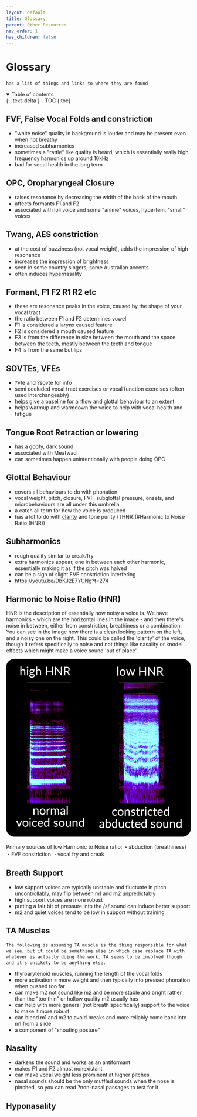 ```yaml
---
layout: default
title: Glossary
parent: Other Resources
nav_order: 1
has_children: false
---
```


# Glossary
```
has a list of things and links to where they are found
```
<details open markdown="block">
  <summary>
    Table of contents
  </summary>
{: .text-delta }
- TOC
{:toc}
</details>

## FVF, False Vocal Folds and constriction
- "white noise" quality in background is louder and may be present even when not breathy
- increased subharmonics
- sometimes a "rattle" like quality is heard, which is essentially really high frequency harmonics up around 10kHz
- bad for vocal health in the long term

## OPC, Oropharyngeal Closure
- raises resonance by decreasing the width of the back of the mouth
- affects formants F1 and F2
- associated with loli voice and some "anime" voices, hyperfem, "small" voices

## Twang, AES constriction
- at the cost of buzziness (not vocal weight), adds the impression of high resonance
- increases the impression of brightness
- seen in some country singers, some Australian accents
- often induces hypernasality

## Formant, F1 F2 R1 R2 etc
- these are resonance peaks in the voice, caused by the shape of your vocal tract
- the ratio between F1 and F2 determines vowel
- F1 is considered a larynx caused feature
- F2 is considered a mouth caused feature
- F3 is from the difference in size between the mouth and the space between the teeth, mostly between the teeth and tongue
- F4 is from the same but lips

## SOVTEs, VFEs
- ?vfe and ?sovte for info
- semi occluded vocal tract exercises or vocal function exercises (often used interchangeably)
- helps give a baseline for airflow and glottal behaviour to an extent
- helps warmup and warmdown the voice to help with vocal health and fatigue

## Tongue Root Retraction or lowering
- has a goofy, dark sound
- associated with Meatwad
- can sometimes happen unintentionally with people doing OPC

## Glottal Behaviour
- covers all behaviours to do with phonation
- vocal weight, pitch, closure, FVF, subglottal pressure, onsets, and microbehaviours are all under this umbrella
- a catch all term for how the voice is produced
- has a lot to do with [clarity](/wiki/pages/clarity) and tone purity / [HNR](#Harmonic to Noise Ratio (HNR))

## Subharmonics
- rough quality similar to creak/fry
- extra harmonics appear, one in between each other harmonic, essentially making it as if the pitch was halved
- can be a sign of slight FVF constriction interfering
- https://youtu.be/DbKJ2E7YCNg?t=274

## Harmonic to Noise Ratio (HNR)
HNR is the description of essentially how noisy a voice is. We have harmonics - which are the horizontal lines in the image - and then there's noise in between, either from constriction, breathiness or a combination. You can see in the image how there is a clean looking pattern on the left, and a noisy one on the right. This could be called the 'clarity' of the voice, though it refers specifically to noise and not things like nasality or knodel effects which might make a voice sound 'out of place'.

![HNR](/img/hnr.png)

Primary sources of low Harmonic to Noise ratio:
    ・abduction (breathiness)
    ・FVF constriction
    ・vocal fry and creak

## Breath Support
- low support voices are typically unstable and fluctuate in pitch uncontrollably, may flip between m1 and m2 unpredictably
- high support voices are more robust
- putting a fair bit of pressure into the /s/ sound can induce better support
- m2 and quiet voices tend to be low in support without training

## TA Muscles
    The following is assuming TA muscle is the thing responsible for what we see, but it could be something else in which case replace TA with whatever is actually doing the work. TA seems to be involved though and it's unlikely to be anything else.
- thyroarytenoid muscles, running the length of the vocal folds
- more activation = more weight and then typically into pressed phonation when pushed too far
- can make m2 not sound like m2 and be more stable and bright rather than the "too thin" or hollow quality m2 usually has
- can help with more general (not breath specifically) support to the voice to make it more robust
- can blend m1 and m2 to avoid breaks and more reliably come back into m1 from a slide
- a component of "shouting posture"

## Nasality
- darkens the sound and works as an antiformant
- makes F1 and F2 almost nonexistant
- can make vocal weight less prominent at higher pitches
- nasal sounds should be the only muffled sounds when the nose is pinched, so you can read ?non-nasal passages to test for it

## Hyponasality
